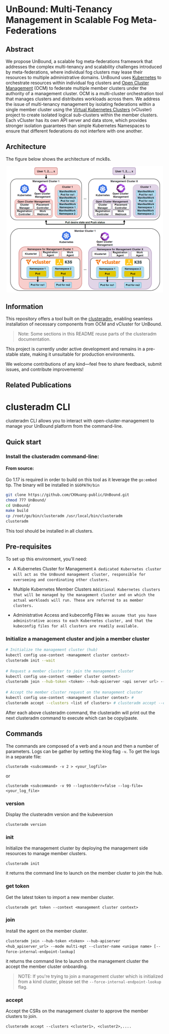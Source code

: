 # UnBound: Multi-Tenancy Management in Scalable Fog Meta-Federations

## Abstract
We propose UnBound, a scalable fog meta-federations framework that addresses the complex multi-tenancy and scalability challenges introduced by meta-federations, where individual fog clusters may lease their resources to multiple administrative domains. UnBound uses [Kubernetes] to orchestrate resources within individual fog clusters and [Open Cluster Management] (OCM) to federate multiple member clusters under the authority of a management cluster. OCM is a multi-cluster orchestration tool that manages clusters and distributes workloads across them. We address the issue of multi-tenancy management by isolating federations within a single member cluster using the [Virtual Kubernetes Clusters] (vCluster) project to create isolated logical sub-clusters within the member clusters. Each vCluster has its own API server and data store, which provides stronger isolation guarantees than simple Kubernetes Namespaces to ensure that different federations do not interfere with one another.


## Architecture
The figure below shows the architecture of mck8s.

<p align="center"><img src="img/unbound.png" width="500"></p>

## Information
This repository offers a tool built on the [clusteradm], enabling seamless installation of necessary components from OCM and vCluster for UnBound.

> Note: Some sections in this README reuse parts of the clusteradm documentation.

This project is currently under active development and remains in a pre-stable state, making it unsuitable for production environments.

We welcome contributions of any kind—feel free to share feedback, submit issues, and contribute improvements!

## Related Publications



# clusteradm CLI

clusteradm CLI allows you to interact with open-cluster-management to manage your UnBound platform from the command-line.

## Quick start

### Install the clusteradm command-line:

#### From source:

Go 1.17 is required in order to build on this tool as it leverage the `go:embed` tip.
The binary will be installed in `$GOPATH/bin`

```bash
git clone https://github.com/CKHuang-public/UnBound.git
chmod 777 UnBound/
cd UnBound/
make build
cp /root/go/bin/clusteradm /usr/local/bin/clusteradm
clusteradm
```

This tool should be installed in all clusters.

## Pre-requisites
To set up this environment, you'll need:

* A Kubernetes Cluster for Management
`A dedicated Kubernetes cluster will act as the UnBound management cluster, responsible for overseeing and coordinating other clusters.`
* Multiple Kubernetes Member Clusters
`Additional Kubernetes clusters that will be managed by the management cluster and on which the actual workloads will run. These are referred to as member clusters.`

* Administrative Access and kubeconfig Files
`We assume that you have administrative access to each Kubernetes cluster, and that the kubeconfig files for all clusters are readily available.`

### Initialize a management cluster and join a member cluster

```bash
# Initialize the management cluster (hub)
kubectl config use-context <management cluster context>
clusteradm init --wait

# Request a member cluster to join the management cluster
kubectl config use-context <member cluster context>
clusteradm join --hub-token <token> --hub-apiserver <api server url> --wait --mode multi-mgt --cluster-name <cluster name>

# Accept the member cluster request on the management cluster
kubectl config use-context <management cluster context> # 
clusteradm accept --clusters <list of clusters> # clusteradm accept --clusters cluster1,cluster2,...
```

After each above clusteradm command, the clusteradm will print out the next clusteradm command to execute which can be copy/paste.

## Commands

The commands are composed of a verb and a noun and then a number of parameters.
Logs can be gather by setting the klog flag `-v`.
To get the logs in a separate file:
```
clusteradm <subcommand> -v 2 > <your_logfile>
```
or
```
clusteradm <subcommand> -v 99 --logtostderr=false --log-file=<your_log_file>
```

### version

Display the clusteradm version and the kubeversion

`clusteradm version`

### init

Initialize the management cluster by deploying the management side resources to manage member clusters.

`clusteradm init`

it returns the command line to launch on the member cluster to join the hub.

### get token

Get the latest token to import a new member cluster.

`clusteradm get token --context <management cluster context>`
### join

Install the agent on the member cluster.

`clusteradm join --hub-token <token> --hub-apiserver <hub_apiserver_url> --mode multi-mgt --cluster-name <unique name> [--force-internal-endpoint-lookup]`

it returns the command line to launch on the management cluster the accept the member cluster onboarding.

> NOTE: If you're trying to join a management cluster which is initialized from a kind cluster, please set the `--force-internal-endpoint-lookup` flag.

### accept

Accept the CSRs on the management cluster to approve the member clusters to join.

`clusteradm accept --clusters <cluster1>, <cluster2>,....`

[Kubernetes]: https://github.com/kubernetes/kubernetes
[Open Cluster Management]: https://github.com/open-cluster-management-io/ocm
[Virtual Kubernetes Clusters]: https://github.com/loft-sh/vcluster
[clusteradm]: https://github.com/open-cluster-management-io/clusteradm